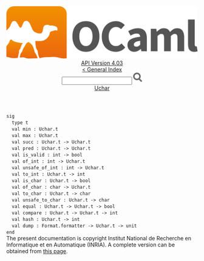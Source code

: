 <!-- ((! set title API !)) ((! set documentation !)) ((! set api !)) ((! set nobreadcrumb !)) -->
<div class="api"><header><nav class="toc brand"><a class="brand" href="https://ocaml.org/"><img src="colour-logo-gray.svg" class="svg" alt="OCaml"></a></nav><nav class="toc"><div class="toc_version"><a href="/docs" id="version-select">API Version 4.03</a></div><a href="index.html">&lt; General Index</a><div class="api_search"><input type="text" name="apisearch" id="api_search" oninput="mySearch(false);" onkeypress="this.oninput();" onclick="this.oninput();" onpaste="this.oninput();">
<img src="search_icon.svg" alt="Search" class="svg" onclick="mySearch(false)"></div>
<div id="search_results"></div><div class="toc_title"><a href="Uchar.html">Uchar</a></div><ul></ul></nav></header>
<code class="code"><span class="keyword">sig</span>
&nbsp;&nbsp;<span class="keyword">type</span>&nbsp;t
&nbsp;&nbsp;<span class="keyword">val</span>&nbsp;min&nbsp;:&nbsp;<span class="constructor">Uchar</span>.t
&nbsp;&nbsp;<span class="keyword">val</span>&nbsp;max&nbsp;:&nbsp;<span class="constructor">Uchar</span>.t
&nbsp;&nbsp;<span class="keyword">val</span>&nbsp;succ&nbsp;:&nbsp;<span class="constructor">Uchar</span>.t&nbsp;<span class="keywordsign">-&gt;</span>&nbsp;<span class="constructor">Uchar</span>.t
&nbsp;&nbsp;<span class="keyword">val</span>&nbsp;pred&nbsp;:&nbsp;<span class="constructor">Uchar</span>.t&nbsp;<span class="keywordsign">-&gt;</span>&nbsp;<span class="constructor">Uchar</span>.t
&nbsp;&nbsp;<span class="keyword">val</span>&nbsp;is_valid&nbsp;:&nbsp;int&nbsp;<span class="keywordsign">-&gt;</span>&nbsp;bool
&nbsp;&nbsp;<span class="keyword">val</span>&nbsp;of_int&nbsp;:&nbsp;int&nbsp;<span class="keywordsign">-&gt;</span>&nbsp;<span class="constructor">Uchar</span>.t
&nbsp;&nbsp;<span class="keyword">val</span>&nbsp;unsafe_of_int&nbsp;:&nbsp;int&nbsp;<span class="keywordsign">-&gt;</span>&nbsp;<span class="constructor">Uchar</span>.t
&nbsp;&nbsp;<span class="keyword">val</span>&nbsp;to_int&nbsp;:&nbsp;<span class="constructor">Uchar</span>.t&nbsp;<span class="keywordsign">-&gt;</span>&nbsp;int
&nbsp;&nbsp;<span class="keyword">val</span>&nbsp;is_char&nbsp;:&nbsp;<span class="constructor">Uchar</span>.t&nbsp;<span class="keywordsign">-&gt;</span>&nbsp;bool
&nbsp;&nbsp;<span class="keyword">val</span>&nbsp;of_char&nbsp;:&nbsp;char&nbsp;<span class="keywordsign">-&gt;</span>&nbsp;<span class="constructor">Uchar</span>.t
&nbsp;&nbsp;<span class="keyword">val</span>&nbsp;to_char&nbsp;:&nbsp;<span class="constructor">Uchar</span>.t&nbsp;<span class="keywordsign">-&gt;</span>&nbsp;char
&nbsp;&nbsp;<span class="keyword">val</span>&nbsp;unsafe_to_char&nbsp;:&nbsp;<span class="constructor">Uchar</span>.t&nbsp;<span class="keywordsign">-&gt;</span>&nbsp;char
&nbsp;&nbsp;<span class="keyword">val</span>&nbsp;equal&nbsp;:&nbsp;<span class="constructor">Uchar</span>.t&nbsp;<span class="keywordsign">-&gt;</span>&nbsp;<span class="constructor">Uchar</span>.t&nbsp;<span class="keywordsign">-&gt;</span>&nbsp;bool
&nbsp;&nbsp;<span class="keyword">val</span>&nbsp;compare&nbsp;:&nbsp;<span class="constructor">Uchar</span>.t&nbsp;<span class="keywordsign">-&gt;</span>&nbsp;<span class="constructor">Uchar</span>.t&nbsp;<span class="keywordsign">-&gt;</span>&nbsp;int
&nbsp;&nbsp;<span class="keyword">val</span>&nbsp;hash&nbsp;:&nbsp;<span class="constructor">Uchar</span>.t&nbsp;<span class="keywordsign">-&gt;</span>&nbsp;int
&nbsp;&nbsp;<span class="keyword">val</span>&nbsp;dump&nbsp;:&nbsp;<span class="constructor">Format</span>.formatter&nbsp;<span class="keywordsign">-&gt;</span>&nbsp;<span class="constructor">Uchar</span>.t&nbsp;<span class="keywordsign">-&gt;</span>&nbsp;unit
<span class="keyword">end</span></code><div class="copyright">The present documentation is copyright Institut National de Recherche en Informatique et en Automatique (INRIA). A complete version can be obtained from <a href="http://caml.inria.fr/pub/docs/manual-ocaml/">this page</a>.</div></div>